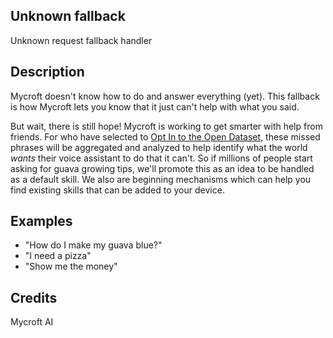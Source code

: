 ## Unknown fallback
Unknown request fallback handler

## Description 
Mycroft doesn't know how to do and answer everything (yet).  This fallback is how Mycroft lets
you know that it just can't help with what you said.

But wait, there is still hope!  Mycroft is working to get smarter with help from friends.  For who have
selected to [Opt In to the Open Dataset](https://home.mycroft.ai/#/setting/basic#opendataset), these missed phrases will be aggregated and analyzed to help identify
what the world _wants_ their voice assistant to do that it can't.  So if millions of people start asking for guava growing tips, we'll promote this as an idea to be handled as a default skill.
We also are beginning mechanisms which can help you find existing skills that can be added to your device.

## Examples 
* "How do I make my guava blue?"
* "I need a pizza"
* "Show me the money"

## Credits 
Mycroft AI
